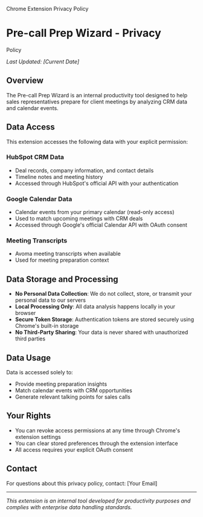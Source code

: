 
  Chrome Extension Privacy Policy

  # Pre-call Prep Wizard - Privacy
  Policy

  *Last Updated: [Current Date]*

  ## Overview
  The Pre-call Prep Wizard is an
  internal productivity tool designed
  to help sales representatives
  prepare for client meetings by
  analyzing CRM data and calendar
  events.

  ## Data Access
  This extension accesses the
  following data with your explicit
  permission:

  ### HubSpot CRM Data
  - Deal records, company information,
   and contact details
  - Timeline notes and meeting history
  - Accessed through HubSpot's
  official API with your
  authentication

  ### Google Calendar Data
  - Calendar events from your primary
  calendar (read-only access)
  - Used to match upcoming meetings
  with CRM deals
  - Accessed through Google's official
   Calendar API with OAuth consent

  ### Meeting Transcripts
  - Avoma meeting transcripts when
  available
  - Used for meeting preparation
  context

  ## Data Storage and Processing
  - **No Personal Data Collection**:
  We do not collect, store, or
  transmit your personal data to our
  servers
  - **Local Processing Only**: All
  data analysis happens locally in
  your browser
  - **Secure Token Storage**:
  Authentication tokens are stored
  securely using Chrome's built-in
  storage
  - **No Third-Party Sharing**: Your
  data is never shared with
  unauthorized third parties

  ## Data Usage
  Data is accessed solely to:
  - Provide meeting preparation
  insights
  - Match calendar events with CRM
  opportunities
  - Generate relevant talking points
  for sales calls

  ## Your Rights
  - You can revoke access permissions
  at any time through Chrome's
  extension settings
  - You can clear stored preferences
  through the extension interface
  - All access requires your explicit
  OAuth consent

  ## Contact
  For questions about this privacy
  policy, contact: [Your Email]

  ---
  *This extension is an internal tool 
  developed for productivity purposes 
  and complies with enterprise data 
  handling standards.*
